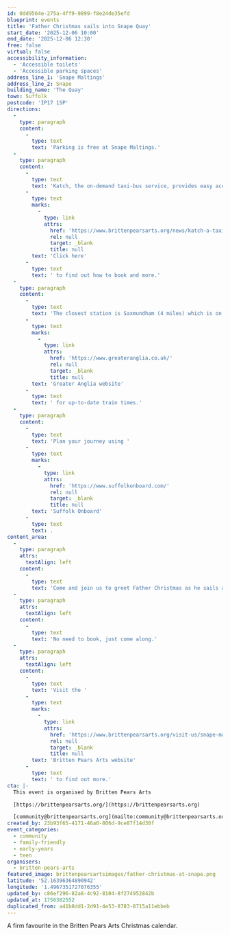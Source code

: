 ```yaml
---
id: 0dd9564e-275a-4ff9-9899-f8e24de35efd
blueprint: events
title: 'Father Christmas sails into Snape Quay'
start_date: '2025-12-06 10:00'
end_date: '2025-12-06 12:30'
free: false
virtual: false
accessibility_information:
  - 'Accessible toilets'
  - 'Accessible parking spaces'
address_line_1: 'Snape Maltings'
address_line_2: Snape
building_name: 'The Quay'
town: Suffolk
postcode: 'IP17 1SP'
directions:
  -
    type: paragraph
    content:
      -
        type: text
        text: 'Parking is free at Snape Maltings.'
  -
    type: paragraph
    content:
      -
        type: text
        text: 'Katch, the on-demand taxi-bus service, provides easy access to Snape Maltings, connecting it to the towns of Framlingham, Parham, Hacheston, Wickham Market, Wickham Market Railway Station at Campsea Ashe, and Tunstall. '
      -
        type: text
        marks:
          -
            type: link
            attrs:
              href: 'https://www.brittenpearsarts.org/news/katch-a-taxi-bus-to-snape-maltings'
              rel: null
              target: _blank
              title: null
        text: 'Click here'
      -
        type: text
        text: ' to find out how to book and more.'
  -
    type: paragraph
    content:
      -
        type: text
        text: 'The closest station is Saxmundham (4 miles) which is on the East Suffolk Ipswich on the Lowestoft train line. Wickham Market station (6 miles) is located in Campsea Ash on the same line. Visit the '
      -
        type: text
        marks:
          -
            type: link
            attrs:
              href: 'https://www.greateranglia.co.uk/'
              rel: null
              target: _blank
              title: null
        text: 'Greater Anglia website'
      -
        type: text
        text: ' for up-to-date train times.'
  -
    type: paragraph
    content:
      -
        type: text
        text: 'Plan your journey using '
      -
        type: text
        marks:
          -
            type: link
            attrs:
              href: 'https://www.suffolkonboard.com/'
              rel: null
              target: _blank
              title: null
        text: 'Suffolk Onboard'
      -
        type: text
        text: .
content_area:
  -
    type: paragraph
    attrs:
      textAlign: left
    content:
      -
        type: text
        text: 'Come and join us to greet Father Christmas as he sails around the narrows of the winding River Alde and disembarks at Snape Maltings Quay.'
  -
    type: paragraph
    attrs:
      textAlign: left
    content:
      -
        type: text
        text: 'No need to book, just come along.'
  -
    type: paragraph
    attrs:
      textAlign: left
    content:
      -
        type: text
        text: 'Visit the '
      -
        type: text
        marks:
          -
            type: link
            attrs:
              href: 'https://www.brittenpearsarts.org/visit-us/snape-maltings/father-christmas-sails-into-snape-quay'
              rel: null
              target: _blank
              title: null
        text: 'Britten Pears Arts website'
      -
        type: text
        text: ' to find out more.'
cta: |-
  This event is organised by Britten Pears Arts

  [https://brittenpearsarts.org/](https://brittenpearsarts.org)

  [community@brittenpearsarts.org](mailto:community@brittenpearsarts.org)
created_by: 23b93f65-4171-46a0-806d-9ce87f14d30f
event_categories:
  - community
  - family-friendly
  - early-years
  - teen
organisers:
  - britten-pears-arts
featured_image: brittenpearsartsimages/father-christmas-at-snape.png
latitude: '52.16396364890942'
longitude: '1.4967351727076355'
updated_by: c86ef296-82a8-4c92-8104-8f274952842b
updated_at: 1756382552
duplicated_from: a41b8dd1-2d91-4e53-8783-8715a11ebbeb
---
```

A firm favourite in the Britten Pears Arts Christmas calendar.